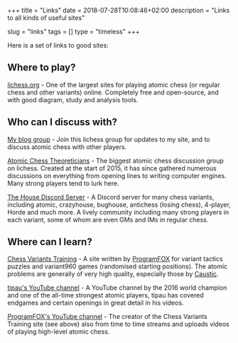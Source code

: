 +++
title = "Links"
date = 2018-07-28T10:08:46+02:00
description = "Links to all kinds of useful sites"

slug = "links"
tags = []
type = "timeless"
+++

Here is a set of links to good sites:

## Where to play? ##
[lichess.org](https://lichess.org/) - One of the largest sites for playing atomic chess (or regular chess and other variants) online. Completely free and open-source, and with good diagram, study and analysis tools.


## Who can I discuss with? ##
[My blog group](https://lichess.org/team/illions-atomic-blog-discussion) - Join this lichess group for updates to my site, and to discuss atomic chess with other players.

[Atomic Chess Theoreticians](https://lichess.org/team/atomic-chess-theoreticians) - The biggest atomic chess discussion group on lichess. Created at the start of 2015, it has since gathered numerous discussions on everything from opening lines to writing computer engines. Many strong players tend to lurk here.

[The House Discord Server](https://dscrd.me/housechessvariants) - A Discord server for many chess variants, including atomic, crazyhouse, bughouse, antichess (losing chess), 4-player, Horde and much more. A lively community including many strong players in each variant, some of whom are even GMs and IMs in regular chess.


## Where can I learn? ##
[Chess Variants Training](https://chessvariants.training/) - A site written by [ProgramFOX](https://lichess.org/@/ProgramFOX) for variant tactics puzzles and variant960 games (randomised starting positions). The atomic problems are generally of very high quality, especially those by [Caustic](https://lichess.org/@/Caustic).

[tipau's YouTube channel](https://www.youtube.com/channel/UC1hX5Um-piTIyCLPRr8br8A) - A YouTube channel by the 2016 world champion and one of the all-time strongest atomic players, tipau has covered endgames and certain openings in great detail in his videos.

[ProgramFOX's YouTube channel](https://www.youtube.com/channel/UCmx82Kgy9ALzAcmti0LwkJw/featured) - The creator of the Chess Variants Training site (see above) also from time to time streams and uploads videos of playing high-level atomic chess.